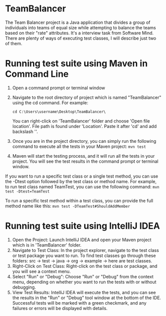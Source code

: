 # TeamBalancer
The Team Balancer project is a Java application that divides a group of individuals into teams of equal size while attempting to balance the teams based on their "rate" attributes. It's a interview task from Software Mind. 
There are plenty of ways of executing test classes, I will describe just two of them. 

# Running test suite using Maven in Command Line
1. Open a command prompt or terminal window
2. Navigate to the root directory of project which is named "TeamBalancer" using the cd command. For example:
   
   `cd C:\Users\username\Desktop\TeamBalancer\`

   You can right-click on 'TeamBalancer' folder and choose 'Open file location'. File path is found under 'Location'. Paste it after 'cd' and add backslash '\'.
4. Once you are in the project directory, you can simply run the following command to execute all the tests in your Maven project:
    `mvn test`
5. Maven will start the testing process, and it will run all the tests in your project. You will see the test results in the command prompt or terminal window.


If you want to run a specific test class or a single test method, you can use the -Dtest option followed by the test class or method name. For example, to run test class named TeamTest, you can use the following command:
`mvn test -Dtest=TeamTest`

To run a specific test method within a test class, you can provide the full method name like this:
`mvn test -DTeamTest#ShouldAddMember`

# Running test suite using IntelliJ IDEA
1. Open the Project: Launch IntelliJ IDEA and open your Maven project which is in 'TeamBalancer' folder.
2. Navigate to Test Class: In the project explorer, navigate to the test class or test package you want to run. To find test classes go through these folders: src -> test -> java -> org -> example -> here are test classes.
3. Right-Click on Test Class: Right-click on the test class or package, and you will see a context menu. 
4. Select "Run" or "Debug": Choose "Run" or "Debug" from the context menu, depending on whether you want to run the tests with or without debugging.
5. View Test Results: IntelliJ IDEA will execute the tests, and you can see the results in the "Run" or "Debug" tool window at the bottom of the IDE. Successful tests will be marked with a green checkmark, and any failures or errors will be displayed with details.
